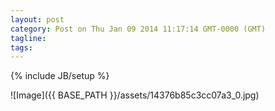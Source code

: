 ```yaml
---
layout: post
category: Post on Thu Jan 09 2014 11:17:14 GMT-0000 (GMT)
tagline: 
tags: 
---
```

{% include JB/setup %}



 ![Image]({{ BASE_PATH }}/assets/14376b85c3cc07a3_0.jpg)